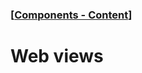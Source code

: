 ### [[Components - Content](./translated-human-interface-guidelines-markdown/components/content.md)]  
  
# **Web views**  

